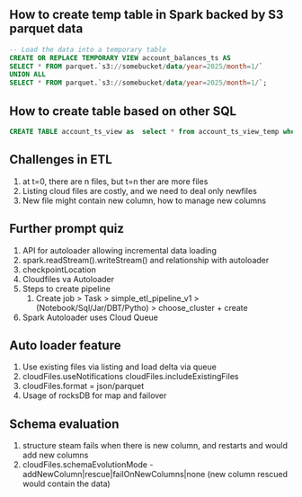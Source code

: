 ## How to create temp table in Spark backed by S3 parquet data
```sql
-- Load the data into a temporary table
CREATE OR REPLACE TEMPORARY VIEW account_balances_ts AS
SELECT * FROM parquet.`s3://somebucket/data/year=2025/month=1/`
UNION ALL
SELECT * FROM parquet.`s3://somebucket/data/year=2025/month=1/`;
```

## How to create table based on other SQL
```sql
CREATE TABLE account_ts_view as  select * from account_ts_view_temp where assetId=1 order by date asc limit 100;
```

## Challenges in ETL
1. at t=0, there are n files, but t=n ther are more files
2. Listing cloud files are costly, and we need to deal only newfiles
3. New file might contain new column, how to manage new columns

## Further prompt quiz
1. API for autoloader allowing incremental data loading
2.   spark.readStream().writeStream() and relationship with autoloader
3. checkpointLocation
4. Cloudfiles va Autoloader
5. Steps to create pipeline
   1. Create job > Task  > simple_etl_pipeline_v1 > (Notebook/Sql/Jar/DBT/Pytho) > choose_cluster + create
 2. Spark Autoloader uses Cloud Queue

 ## Auto loader feature
 1. Use existing files via listing and load delta via queue
 2. cloudFiles.useNotifications cloudFiles.includeExistingFiles
 3. cloudFiles.format = json/parquet
 4. Usage of rocksDB for map and failover

 ## Schema evaluation
 1. structure steam fails when there is new column, and restarts and would add new columns
 2. cloudFiles.schemaEvolutionMode - addNewColumn|rescue|failOnNewColumns|none (new column rescued would contain the data)
